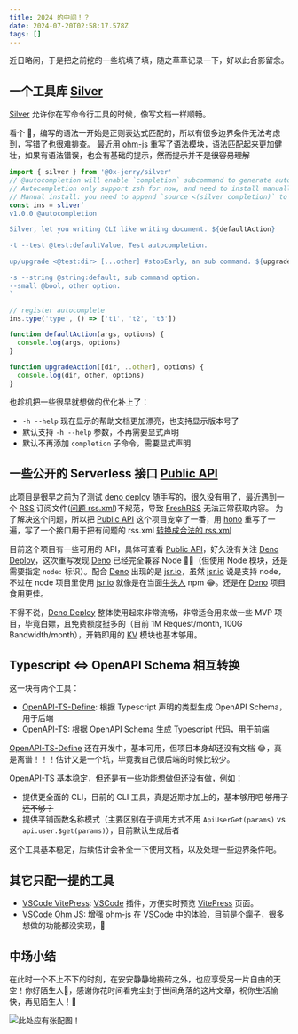 ```yaml
---
title: 2024 的中间！？
date: 2024-07-20T02:58:17.578Z
tags: []
---
```


近日略闲，于是把之前挖的一些坑填了填，随之草草记录一下，好以此合影留念。

## 一个工具库 [Silver]

[Silver] 允许你在写命令行工具的时候，像写文档一样顺畅。

看个 🌰，编写的语法一开始是正则表达式匹配的，所以有很多边界条件无法考虑到，写错了也很难排查。
最近用 [ohm-js] 重写了语法模块，语法匹配起来更加健壮，如果有语法错误，也会有基础的提示，~~然而提示并不是很容易理解~~

```ts
import { silver } from '@0x-jerry/silver'
// @autocompletion will enable `completion` subcommand to generate autocomplete script
// Autocompletion only support zsh for now, and need to install manually
// Manual install: you need to append `source <(silver completion)` to `.zshrc`
const ins = sliver`
v1.0.0 @autocompletion

Silver, let you writing CLI like writing document. ${defaultAction}

-t --test @test:defaultValue, Test autocompletion.

up/upgrade <@test:dir> [...other] #stopEarly, an sub command. ${upgradeAction}

-s --string @string:default, sub command option.
--small @bool, other option.
`

// register autocomplete
ins.type('type', () => ['t1', 't2', 't3'])

function defaultAction(args, options) {
  console.log(args, options)
}

function upgradeAction([dir, ..other], options) {
  console.log(dir, other, options)
}
```

也趁机把一些很早就想做的优化补上了：

- `-h --help` 现在显示的帮助文档更加漂亮，也支持显示版本号了
- 默认支持 `-h --help` 参数，不再需要显式声明
- 默认不再添加 `completion` 子命令，需要显式声明

## 一些公开的 Serverless 接口 [Public API][public-api]

此项目是很早之前为了测试 [deno deploy][deno-deploy] 随手写的，很久没有用了，最近遇到一个 [RSS] 订阅文件([问题 rss.xml](https://validator.w3.org/feed/check.cgi?url=https%3A%2F%2Fwww.jiqizhixin.com%2Frss))不规范，导致 [FreshRSS] 无法正常获取内容。
为了解决这个问题，所以把 [Public API][public-api] 这个项目宠幸了一番，用 [hono] 重写了一遍，写了一个接口用于把有问题的 rss.xml [转换成合法的 rss.xml](https://validator.w3.org/feed/check.cgi?url=https%3A%2F%2Fapi.0x-jerry.icu%2Frss%2Fjiqizhixin.com)

目前这个项目有一些可用的 API，具体可查看 [Public API][public-api]，好久没有关注 [Deno Deploy][deno-deploy]，这次重写发现 [Deno] 已经完全兼容 Node 🎉🎉（但使用 Node 模块，还是需要指定 `node:` 标识）。配合 [Deno] 出现的是 [jsr.io]，虽然 [jsr.io] 说是支持 node，不过在 node 项目里使用 [jsr.io] 就像是在当面[牛头人] npm 😂。还是在 [Deno] 项目食用更佳。

不得不说，[Deno Deploy][deno-deploy] 整体使用起来非常流畅，非常适合用来做一些 MVP 项目，毕竟白嫖，且免费额度挺多的（目前 1M Request/month, 100G Bandwidth/month），开箱即用的 [KV][deno-kv] 模块也基本够用。

## Typescript <=> OpenAPI Schema 相互转换

这一块有两个工具：

- [OpenAPI-TS-Define]: 根据 Typescript 声明的类型生成 OpenAPI Schema，用于后端
- [OpenAPI-TS]: 根据 OpenAPI Schema 生成 Typescript 代码，用于前端

[OpenAPI-TS-Define] 还在开发中，基本可用，但项目本身却还没有文档 😂，真是离谱！！！估计又是一个坑，毕竟我自己很后端的时候比较少。

[OpenAPI-TS] 基本稳定，但还是有一些功能想做但还没有做，例如：

- 提供更全面的 CLI，目前的 CLI 工具，真是近期才加上的，基本够用吧 ~~够用了还不够？~~
- 提供平铺函数名称模式（主要区别在于调用方式不用 `ApiUserGet(params)` vs `api.user.$get(params)`），目前默认生成后者

这个工具基本稳定，后续估计会补全一下使用文档，以及处理一些边界条件吧。

## 其它只配一提的工具

- [VSCode VitePress][vscode-vitepress]: [VSCode] 插件，方便实时预览 [VitePress] 页面。
- [VSCode Ohm JS][vscode-ohm]: 增强 [ohm-js] 在 [VSCode] 中的体验，目前是个瘸子，很多想做的功能都没实现，🤔

## 中场小结

在此时一个不上不下的时刻，在安安静静地搬砖之外，也应享受另一片自由的天空！你好陌生人🤝，感谢你花时间看完尘封于世间角落的这片文章，祝你生活愉快，再见陌生人！👋

![此处应有张配图！](https://0x-jerry.icu/api/img)

[silver]: https://github.com/0x-jerry/silver
[ohm-js]: https://ohmjs.org/
[public-api]: https://github.com/0x-jerry/public-apis
[deno-deploy]: https://deno.com/deploy
[FreshRSS]: https://freshrss.org/index.html
[rss]: https://www.wikiwand.com/zh-hans/rss
[hono]: https://hono.dev/
[OpenAPI-TS-Define]: https://github.com/0x-jerry/openapi-ts-define
[OpenAPI-TS]: https://github.com/0x-jerry/openapi-ts
[Deno]: https://deno.com/
[jsr.io]: https://jsr.io
[牛头人]: https://zh.moegirl.org.cn/zh-hans/NTR
[deno-kv]: https://deno.com/kv
[VitePress]: https://vitepress.dev/
[VSCode]: https://code.visualstudio.com/
[vscode-vitepress]: https://github.com/0x-jerry/vscode-vitepress
[vscode-ohm]: https://github.com/0x-jerry/vscode-ohm
